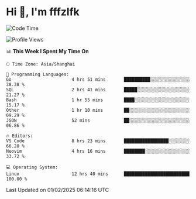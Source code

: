 # Hi 👋, I'm fffzlfk

<!--START_SECTION:waka-->
![Code Time](http://img.shields.io/badge/Code%20Time-1%2C207%20hrs%2045%20mins-blue)

![Profile Views](http://img.shields.io/badge/Profile%20Views-0-blue)

📊 **This Week I Spent My Time On** 

```text
🕑︎ Time Zone: Asia/Shanghai

💬 Programming Languages: 
Go                       4 hrs 51 mins       ██████████░░░░░░░░░░░░░░░   38.38 % 
SQL                      2 hrs 41 mins       █████░░░░░░░░░░░░░░░░░░░░   21.27 % 
Bash                     1 hr 55 mins        ████░░░░░░░░░░░░░░░░░░░░░   15.17 % 
Other                    1 hr 10 mins        ██░░░░░░░░░░░░░░░░░░░░░░░   09.29 % 
JSON                     52 mins             ██░░░░░░░░░░░░░░░░░░░░░░░   06.86 % 

🔥 Editors: 
VS Code                  8 hrs 23 mins       █████████████████░░░░░░░░   66.28 % 
Neovim                   4 hrs 16 mins       ████████░░░░░░░░░░░░░░░░░   33.72 % 

💻 Operating System: 
Linux                    12 hrs 40 mins      █████████████████████████   100.00 % 
```


 Last Updated on 01/02/2025 06:14:16 UTC
<!--END_SECTION:waka-->
